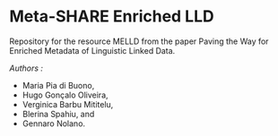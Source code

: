 # Meta-SHARE Enriched LLD

Repository for the resource MELLD from the paper Paving the Way for Enriched Metadata of Linguistic Linked Data.

_Authors :_ 
 - Maria Pia di Buono,
 - Hugo Gonçalo Oliveira, 
 - Verginica Barbu Mititelu, 
 - Blerina Spahiu, and 
 - Gennaro Nolano.
